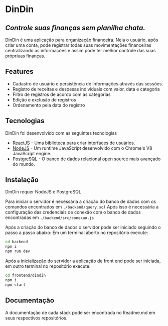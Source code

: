 # DinDin
## _Controle suas finanças sem planilha chata._

DinDin é uma aplicação para organização financeira. Nela o usuário, após criar uma conta, pode registrar todas suas movimentações financeiras centralizando as informações e assim pode ter melhor controle das suas própriuas finanças.

## Features

- Cadastro de usuário e persistência de informações através das sessões.
- Registro de receitas e despesas individuais com valor, data e categoria
- Filtro de registros de acordo com as categorias
- Edição e exclusão de registros
- Ordenamento pela data do registro

## Tecnologias

DinDin foi desenvolvido com as seguintes tecnologias

- [ReactJS](https://react.dev/) - Uma biblioteca para criar interfaces de usuários.
- [NodeJS](https://nodejs.org/en) - Um runtime JavaScript desenvolvido com o Chrome's V8 JavaScript engine.
- [PostgreSQL](https://www.postgresql.org/) - O banco de dados relacional open source mais avançado do mundo.

## Instalação

DinDin requer NodeJS e PostgreSQL

Para iniciar o servidor é necessária a criação do banco de dados com os comandos encontrados em `./backend/query.sql`
Após isso é necessária a configuração das credenciais de conexão com o banco de dados encontradas em `./backend/src/conexao.js`

Após a criação do banco de dados o servidor pode ser iniciado seguindo o passo a passo abaixo:
Em um terminal aberto no repositório execute:
```sh
cd backend
npm i
npm run dev
```

Após a inicialização do servidor a aplicação de front end pode ser iniciada, em outro terminal no repositório execute:

```sh
cd frontend/dindin
npm i
npm start
```
## Documentação

A documentação de cada stack pode ser encontrada no Readme.md em seus respectivos repositórios.